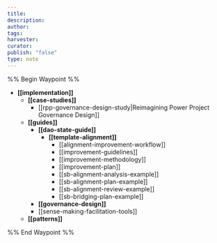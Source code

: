```yaml
---
title: 
description: 
author: 
tags: 
harvester: 
curator: 
publish: "false"
type: note
---
```

%% Begin Waypoint %%
- **[[implementation]]**
  - **[[case-studies]]**
    - [[rpp-governance-design-study|Reimagining Power Project Governance Design]]
  - **[[guides]]**
    - **[[dao-state-guide]]**
      - **[[template-alignment]]**
        - [[alignment-improvement-workflow]]
        - [[improvement-guidelines]]
        - [[improvement-methodology]]
        - [[improvement-plan]]
        - [[sb-alignment-analysis-example]]
        - [[sb-alignment-plan-example]]
        - [[sb-alignment-review-example]]
        - [[sb-bridging-plan-example]]
    - **[[governance-design]]**
    - [[sense-making-facilitation-tools]]
  - **[[patterns]]**

%% End Waypoint %%